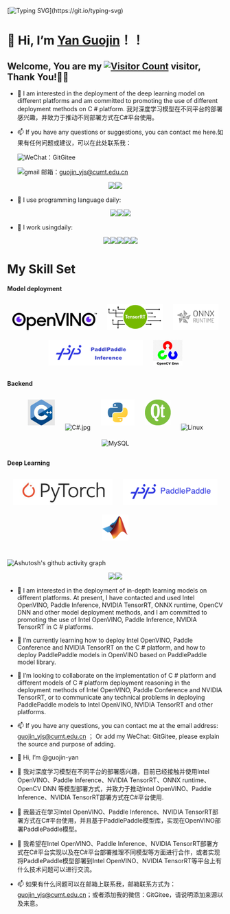 [![Typing SVG](https://readme-typing-svg.demolab.com?font=Fira+Code&weight=700&size=30&pause=1000&color=0A222D&width=800&height=80&lines=Hello+Github+World+!+!+!;Welcome+to+my+homepage%EF%BC%8Cvisitors+!+!+!)](https://git.io/typing-svg)

# 👋 Hi, I’m [Yan Guojin](https://github.com/guojin-yan)！！

## Welcome, You are my [![Visitor Count](https://profile-counter.glitch.me/guojin-yan/count.svg)](https://blog.i-xiao.space/) visitor, Thank You!🎉🎉

- 👀 I am interested in the deployment of the deep learning model on different platforms and am committed to promoting the use of different deployment methods on C # platform. 我对深度学习模型在不同平台的部署感兴趣，并致力于推动不同部署方式在C#平台使用。

- 📫 If you have any questions or suggestions, you can contact me here.如果有任何问题或建议，可以在此处联系我：

  ![WeChat](https://img.shields.io/badge/WeChat-07C160?logo=wechat&logoColor=white)：GitGitee

  ![gmail 邮箱](https://img.shields.io/badge/Gmail-D14836?logo=gmail&logoColor=white)：guojin_yjs@cumt.edu.cn


 <div align=center><span><img src="https://github-readme-stats.vercel.app/api/top-langs/?username=guojin-yan&layout=compact&theme=tokyonight" height=200/></span><span><img src="https://github-readme-stats.vercel.app/api?username=guojin-yan&show_icons=true&theme=tokyonight" height=200/></span></div>



- 🚀 I use programming language daily:

  <div align=center><span><img src="https://img.shields.io/badge/-Python-FF942C?logo=python&logoColor=00" height=30/></span><span><img src="https://img.shields.io/badge/-C++-3B45D4?logo=cplusplus&logoColor=00" height=30/></span><span><img src="https://img.shields.io/badge/-C%20Sharp-7500E3?logo=csharp&logoColor=1" height=30/></span></div>

- 🚀 I work usingdaily:

  <div align=center><span><img src="https://img.shields.io/badge/-Visual%20Studio-6A1FBF?logo=visualstudio&logoColor=1" height=30/></span><span><img src="https://img.shields.io/badge/-VS%20Code-007ACC?style=plastic&logo=visual-studio-code" height=30/></span><span><img src="https://img.shields.io/badge/-Git-000000?logo=git&logoColor=FF7043" height=30/></span><span><img src="https://img.shields.io/badge/-GitHub-181717?style=plastic&logo=github" height=30/></span><span><img src="https://img.shields.io/badge/-Gitee-A80025?logo=gitee&logoColor=F16061" height=30/></span></div>

  

  



  




# My Skill Set

#### Model deployment

<div align="center">
<img style="margin: 10px" src="./image/openvino.png" alt="openvino" height="40" />
<img style="margin: 10px" src="./image/tensorrt.png" alt="tensorrt" height="60" />
<img style="margin: 10px" src="./image/runtime.png" alt="runtime" height="60" />
<img style="margin: 10px" src="./image/PaddlePaddle Inference.png" alt="PaddlePaddle Inference" height="60" />
<img style="margin: 10px" src="./image/opencv.jpg" alt="opencv" height="60" />
</div>

</td>
<td valign="top" width="33%">

#### Backend

<div align="center">
<img style="margin: 10px" src="./image/c++.jpg" alt="c++" height="60" />
<img style="margin: 10px" src="./image/C#.jpg" alt="C#.jpg" height="60" />
<img style="margin: 10px" src="./image/Python.png" alt="Python.png" height="60" />
<img style="margin: 10px" src="./image/Qt.jpg" alt="Qt.jpg" height="60" />
<img style="margin: 10px" src="https://profilinator.rishav.dev/skills-assets/linux-original.svg" alt="Linux" height="50" />
<img style="margin: 10px" src="https://profilinator.rishav.dev/skills-assets/mysql-original-wordmark.svg" alt="MySQL" height="50" />
</div>




</div>

</td>
<td valign="top" width="33%">

#### Deep Learning

<div align="center">
<img style="margin: 10px" src="./image/pytorch.jpg" alt="pytorch.jpg" height="60" />
<img style="margin: 10px" src="./image/PaddlePaddle-Logo.png" alt="PaddlePaddle-Logo.png" height="60" />
<img style="margin: 10px" src="./image/MATLAB.png" alt="MATLAB.png" height="60" />

</div>


</td>
</tr>
</table>

<br/>





![Ashutosh's github activity graph](https://github-readme-activity-graph.cyclic.app/graph?username=guojin-yan&theme=tokyo-night)

<div align=center><span><img src="https://github-readme-streak-stats.herokuapp.com/?user=guojin-yan&theme=dark" height=220/></span><span><img src="https://stats.justsong.cn/api/csdn?id=Grape_yan&theme=dark" height=220/></div>




- 👀 I am interested in the deployment of in-depth learning models on different platforms. At present, I have contacted and used Intel OpenVINO, Paddle Inference, NVIDIA TensorRT, ONNX runtime, OpenCV DNN and other model deployment methods, and I am committed to promoting the use of Intel OpenVINO, Paddle Inference, NVIDIA TensorRT in C # platforms.
- 🌱 I’m currently learning how to deploy Intel OpenVINO, Paddle Conference and NVIDIA TensorRT on the C # platform, and how to deploy PaddlePaddle models in OpenVINO based on PaddlePaddle model library.
- 💞️ I’m looking to collaborate on the implementation of C # platform and different models of C # platform deployment reasoning in the deployment methods of Intel OpenVINO, Paddle Conference and NVIDIA TensorRT, or to communicate any technical problems in deploying PaddlePaddle models to Intel OpenVINO, NVIDIA TensorRT and other platforms.
- 📫 If you have any questions, you can contact me at the email address: guojin_yjs@cumt.edu.cn ； Or add my WeChat: GitGitee, please explain the source and purpose of adding.

- 👋 Hi, I’m @guojin-yan
- 👀 我对深度学习模型在不同平台的部署感兴趣，目前已经接触并使用Intel OpenVINO、Paddle Inference、NVIDIA TensorRT、ONNX runtime、OpenCV DNN 等模型部署方式，并致力于推动Intel OpenVINO、Paddle Inference、NVIDIA TensorRT部署方式在C#平台使用.
- 🌱 我最近在学习Intel OpenVINO、Paddle Inference、NVIDIA TensorRT部署方式在C#平台使用，并且基于PaddlePaddle模型库，实现在OpenVINO部署PaddlePaddle模型。
- 💞️ 我希望在Intel OpenVINO、Paddle Inference、NVIDIA TensorRT部署方式在C#平台实现以及在C#平台部署推理不同模型等方面进行合作，或者实现将PaddlePaddle模型部署到Intel OpenVINO、NVIDIA TensorRT等平台上有什么技术问题可以进行交流。
- 📫 如果有什么问题可以在邮箱上联系我，邮箱联系方式为：guojin_yjs@cumt.edu.cn；或者添加我的微信：GitGitee，请说明添加来源以及来意。





<!---
guojin-yan/guojin-yan is a ✨ special ✨ repository because its `README.md` (this file) appears on your GitHub profile.
You can click the Preview link to take a look at your changes.
--->

